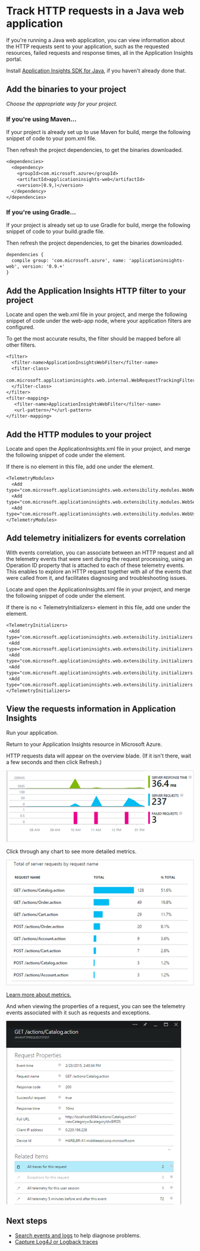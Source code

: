 <properties 
	pageTitle="Track HTTP requests in a Java web application" 
	description="Application Insights lets you measure performance of your web Java web application" 
	services="application-insights" 
    documentationCenter=""
	authors="alancameronwills" 
	manager="keboyd"/>

<tags 
	ms.service="application-insights" 
	ms.workload="tbd" 
	ms.tgt_pltfrm="ibiza" 
	ms.devlang="na" 
	ms.topic="article" 
	ms.date="05/26/2015" 
	ms.author="awills"/>
 
# Track HTTP requests in a Java web application

If you're running a Java web application, you can view information about the HTTP requests sent to your application, such as the requested resources, failed requests and response times, all in the Application Insights portal.

Install [Application Insights SDK for Java][java], if you haven't already done that.


## Add the binaries to your project

*Choose the appropriate way for your project.*

### If you're using Maven...

If your project is already set up to use Maven for build, merge the following snippet of code to your pom.xml file.

Then refresh the project dependencies, to get the binaries downloaded.

    <dependencies>
      <dependency>
        <groupId>com.microsoft.azure</groupId>
        <artifactId>applicationinsights-web</artifactId>
        <version>[0.9,)</version>
      </dependency>
    </dependencies>

### If you're using Gradle...

If your project is already set up to use Gradle for build, merge the following snippet of code to your build.gradle file.

Then refresh the project dependencies, to get the binaries downloaded.

    dependencies {
      compile group: 'com.microsoft.azure', name: 'applicationinsights-web', version: '0.9.+'
    }

## Add the Application Insights HTTP filter to your project

Locate and open the web.xml file in your project, and merge the following snippet of code under the web-app node, where your application filters are configured.

To get the most accurate results, the filter should be mapped before all other filters.

    <filter>
      <filter-name>ApplicationInsightsWebFilter</filter-name>
      <filter-class>
        com.microsoft.applicationinsights.web.internal.WebRequestTrackingFilter
      </filter-class>
    </filter>
    <filter-mapping>
       <filter-name>ApplicationInsightsWebFilter</filter-name>
       <url-pattern>/*</url-pattern>
    </filter-mapping>

## Add the HTTP modules to your project

Locate and open the ApplicationInsights.xml file in your project, and merge the following snippet of code under the <TelemetryModules> element.

If there is no <TelemetryModules> element in this file, add one under the <ApplicationInsights> element.

    <TelemetryModules>
      <Add type="com.microsoft.applicationinsights.web.extensibility.modules.WebRequestTrackingTelemetryModule"/>
      <Add type="com.microsoft.applicationinsights.web.extensibility.modules.WebSessionTrackingTelemetryModule"/>
      <Add type="com.microsoft.applicationinsights.web.extensibility.modules.WebUserTrackingTelemetryModule"/>
    </TelemetryModules>

## Add telemetry initializers for events correlation

With events correlation, you can associate between an HTTP request and all the telemetry events that were sent during the request processing, using an Operation ID property that is attached to each of these telemetry events. This enables to explore an HTTP request together with all of the events that were called from it, and facilitates diagnosing and troubleshooting issues.

Locate and open the ApplicationInsights.xml file in your project, and merge the following snippet of code under the <TelemetryInitializers> element.

If there is no < TelemetryInitializers> element in this file, add one under the <ApplicationInsights> element.

    <TelemetryInitializers>
     <Add  type="com.microsoft.applicationinsights.web.extensibility.initializers.WebOperationIdTelemetryInitializer"/>
     <Add type="com.microsoft.applicationinsights.web.extensibility.initializers.WebOperationNameTelemetryInitializer"/>
     <Add type="com.microsoft.applicationinsights.web.extensibility.initializers.WebSessionTelemetryInitializer"/>
     <Add type="com.microsoft.applicationinsights.web.extensibility.initializers.WebUserTelemetryInitializer"/>
     <Add type="com.microsoft.applicationinsights.web.extensibility.initializers.WebUserAgentTelemetryInitializer"/>
    </TelemetryInitializers>


## View the requests information in Application Insights

Run your application.

Return to your Application Insights resource in Microsoft Azure.

HTTP requests data will appear on the overview blade. (If it isn't there, wait a few seconds and then click Refresh.)

![](./media/app-insights-java-track-http-requests/5-results.png)
 

Click through any chart to see more detailed metrics. 

![](./media/app-insights-java-track-http-requests/6-barchart.png)


[Learn more about metrics.][metrics]

 

And when viewing the properties of a request, you can see the telemetry events associated with it such as requests and exceptions.
 
![](./media/app-insights-java-track-http-requests/7-instance.png)




## Next steps

* [Search events and logs][diagnostic] to help diagnose problems.
* [Capture Log4J or Logback traces][javalogs]



<!--Link references-->

[diagnostic]: app-insights-diagnostic-search.md
[java]: app-insights-java-get-started.md
[javalogs]: app-insights-java-trace-logs.md
[metrics]: app-insights-metrics-explorer.md

 